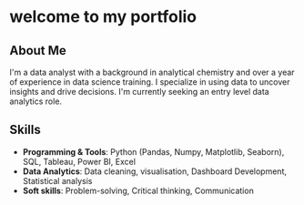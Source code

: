# welcome to my portfolio

## About Me
I'm a data analyst with a background in analytical chemistry and over a year of experience in data science training.
I specialize in using data to uncover insights and drive decisions. I'm currently seeking an entry level data analytics role.

## Skills
- **Programming & Tools**: Python (Pandas, Numpy, Matplotlib, Seaborn), SQL, Tableau, Power BI, Excel
- **Data Analytics**: Data cleaning, visualisation, Dashboard Development, Statistical analysis
- **Soft skills**: Problem-solving, Critical thinking, Communication
